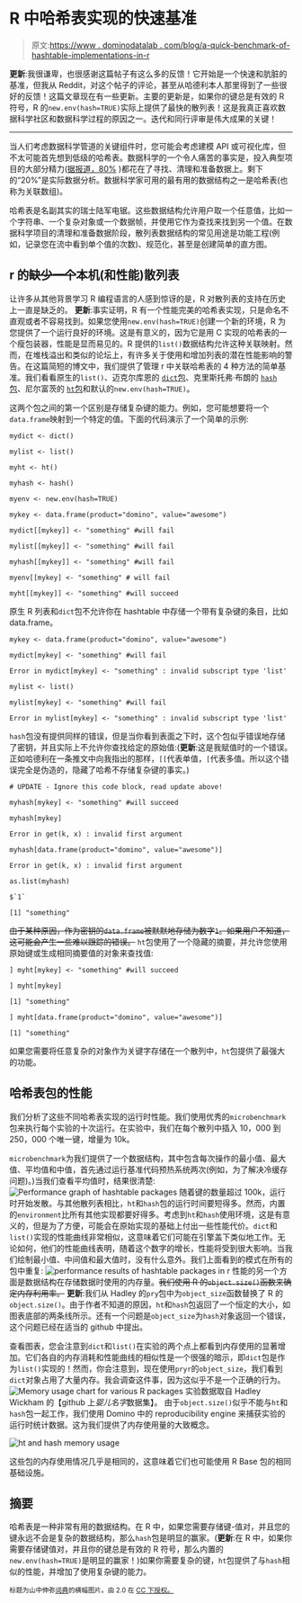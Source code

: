 # R 中哈希表实现的快速基准

> 原文:[https://www . dominodatalab . com/blog/a-quick-benchmark-of-hashtable-implementations-in-r](https://www.dominodatalab.com/blog/a-quick-benchmark-of-hashtable-implementations-in-r)

**更新**:我很谦卑，也很感谢这篇帖子有这么多的反馈！它开始是一个快速和肮脏的基准，但我从 Reddit，对这个帖子的评论，甚至从哈德利本人那里得到了一些很好的反馈！这篇文章现在有一些更新。主要的更新是，如果你的键总是有效的 R 符号，R 的`new.env(hash=TRUE)`实际上提供了最快的散列表！这是我真正喜欢数据科学社区和数据科学过程的原因之一。迭代和同行评审是伟大成果的关键！

* * *

当人们考虑数据科学管道的关键组件时，您可能会考虑建模 API 或可视化库，但不太可能首先想到低级的哈希表。数据科学的一个令人痛苦的事实是，投入典型项目的大部分精力([据报道，80%](http://www.forbes.com/sites/gilpress/2016/03/23/data-preparation-most-time-consuming-least-enjoyable-data-science-task-survey-says/#2fe451d07f75) )都花在了寻找、清理和准备数据上。剩下的“20%”是实际数据分析。数据科学家可用的最有用的数据结构之一是哈希表(也称为关联数组)。

哈希表是名副其实的瑞士陆军电锯。这些数据结构允许用户取一个任意值，比如一个字符串、一个复杂对象或一个数据帧，并使用它作为查找来找到另一个值。在数据科学项目的清理和准备数据阶段，散列表数据结构的常见用途是功能工程(例如，记录您在流中看到单个值的次数)、规范化，甚至是创建简单的直方图。

## r 的~~缺少一个~~本机(和性能)散列表

让许多从其他背景学习 R 编程语言的人感到惊讶的是，R 对散列表的支持在历史上一直是缺乏的。 **更新**:事实证明，R 有一个性能完美的哈希表实现，只是命名不直观或者不容易找到。如果您使用`new.env(hash=TRUE)`创建一个新的环境，R 为您提供了一个运行良好的环境。这是有意义的，因为它是用 C 实现的哈希表的一个瘦包装器，性能是显而易见的。R 提供的`list()`数据结构允许这种关联映射。然而，在堆栈溢出和类似的论坛上，有许多关于使用和增加列表的潜在性能影响的警告。在这篇简短的博文中，我们提供了管理 r 中关联哈希表的 4 种方法的简单基准。我们看看原生的`list()`、迈克尔库恩的 [`dict`包](https://github.com/mkuhn/dict)、克里斯托弗·布朗的 [`hash`包](https://cran.r-project.org/web/packages/hash/index.html)、尼尔富茨的 [`ht`包](https://github.com/nfultz/ht)和默认的`new.env(hash=TRUE)`。

这两个包之间的第一个区别是存储复杂键的能力。例如，您可能想要将一个`data.frame`映射到一个特定的值。下面的代码演示了一个简单的示例:

```
mydict <- dict()      

mylist <- list()      

myht <- ht()      

myhash <- hash()     

myenv <- new.env(hash=TRUE) 

mykey <- data.frame(product="domino", value="awesome")        

mydict[[mykey]] <- "something" #will fail         

mylist[[mykey]] <- "something" #will fail

myhash[[mykey]] <- "something" #will fail 

myenv[[mykey] <- "something" # will fail      

myht[[mykey]] <- "something" #will succeed

```

原生 R 列表和`dict`包不允许你在 hashtable 中存储一个带有复杂键的条目，比如 data.frame。

```
mykey <- data.frame(product="domino", value="awesome")

mydict[mykey] <- "something" #will fail

Error in mydict[mykey] <- "something" : invalid subscript type 'list'

mylist <- list()

mylist[mykey] <- "something" #will fail

Error in mylist[mykey] <- "something" : invalid subscript type 'list'

```

`hash`包没有提供同样的错误，但是当你看到表面之下时，这个包似乎错误地存储了密钥，并且实际上不允许你查找给定的原始值:(**更新**:这是我赋值时的一个错误。正如哈德利在一条推文中向我指出的那样，`[[`代表单值，`[`代表多值。所以这个错误完全是伪造的，隐藏了哈希不存储复杂键的事实。)

```
# UPDATE - Ignore this code block, read update above!

myhash[mykey] <- "something" #will succeed

myhash[mykey]

Error in get(k, x) : invalid first argument

myhash[data.frame(product="domino", value="awesome")]

Error in get(k, x) : invalid first argument

as.list(myhash)

$`1`

[1] "something"

```

~~由于某种原因，作为密钥的`data.frame`被默默地存储为数字`1`。如果用户不知道，这可能会产生一些难以跟踪的错误。~~
`ht`包使用了一个隐藏的摘要，并允许您使用原始键或生成相同摘要值的对象来查找值:

```
] myht[mykey] <- "something" #will succeed

] myht[mykey]      

[1] "something"

] myht[data.frame(product="domino", value="awesome")]

[1] "something"

```

如果您需要将任意复杂的对象作为关键字存储在一个散列中，`ht`包提供了最强大的功能。

## 哈希表包的性能

我们分析了这些不同哈希表实现的运行时性能。我们使用优秀的`microbenchmark`包来执行每个实验的十次运行。在实验中，我们在每个散列中插入 10，000 到 250，000 个唯一键，增量为 10k。

`microbenchmark`为我们提供了一个数据结构，其中包含每次操作的最小值、最大值、平均值和中值，首先通过运行基准代码预热系统两次(例如，为了解决冷缓存问题)。)当我们查看平均值时，结果很清楚:
![Performance graph of hashtable packages](../Images/0e244e916a0a93f90a33a91b8290b12e.png)
随着键的数量超过 100k，运行时开始发散。与其他散列表相比，`ht`和`hash`包的运行时间要短得多。然而，内置的`environment`比所有其他实现都要好得多。考虑到`ht`和`hash`使用环境，这是有意义的，但是为了方便，可能会在原始实现的基础上付出一些性能代价。`dict`和`list()`实现的性能曲线非常相似，这意味着它们可能在引擎盖下类似地工作。无论如何，他们的性能曲线表明，随着这个数字的增长，性能将受到很大影响。当我们绘制最小值、中间值和最大值时，没有什么意外。我们上面看到的模式在所有的包中重复:
![performance results of hashtable packages in r](../Images/2329c90d5a35c04cbd2d7f3bd251e8b0.png)
性能的另一个方面是数据结构在存储数据时使用的内存量。~~我们使用 R 的`object.size()`函数来确定内存利用率。~~ **更新**:我们从 Hadley 的`pry`包中为`object_size`函数替换了 R 的`object.size()`。由于作者不知道的原因，`ht`和`hash`包返回了一个恒定的大小，如图表底部的两条线所示。还有一个问题是`object_size`为`hash`对象返回一个错误，这个问题已经在适当的 github 中提出。

查看图表，您会注意到`dict`和`list()`在实验的两个点上都看到内存使用的显著增加。它们各自的内存消耗和性能曲线的相似性是一个很强的暗示，即`dict`包是作为`list()`实现的！然而，你会注意到，现在使用`pryr`的`object_size`，我们看到`dict`对象占用了大量内存。我会调查这件事，因为这似乎不是一个正确的行为。
![Memory usage chart for various R packages](../Images/4f093b4b8b42e02d9f27ac590e3a77fb.png)
实验数据取自 Hadley Wickham 的【github 上*婴儿名字*数据集】。
由于`object.size()`似乎不能与`ht`和`hash`包一起工作，我们使用 Domino 中的 reproducibility engine 来捕获实验的运行时统计数据。这为我们提供了内存使用量的大致概念。

![ht and hash memory usage](../Images/0b4c09f8f1965eb7d6d38c182870072d.png)

这些包的内存使用情况几乎是相同的，这意味着它们也可能使用 R Base 包的相同基础设施。

## 摘要

哈希表是一种非常有用的数据结构。在 R 中，如果您需要存储键-值对，并且您的键永远不会是复杂的数据结构，那么`hash`包是明显的赢家。(**更新**:在 R 中，如果你需要存储键值对，并且你的键总是有效的 R 符号，那么内置的`new.env(hash=TRUE)`是明显的赢家！)如果你需要复杂的键，`ht`包提供了与`hash`相似的性能，并增加了使用复杂键的能力。

<small>标题为山中伸弥[词典](https://www.flickr.com/photos/tamaki/620939/)的横幅图片。由 2.0 在 [CC 下授权。](https://creativecommons.org/licenses/by/2.0/)</small>